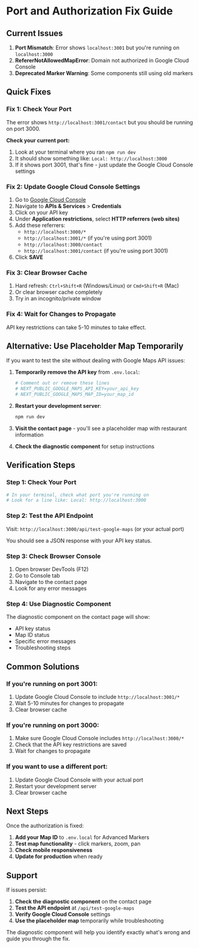 # Port and Authorization Fix Guide

## Current Issues
1. **Port Mismatch**: Error shows `localhost:3001` but you're running on `localhost:3000`
2. **RefererNotAllowedMapError**: Domain not authorized in Google Cloud Console
3. **Deprecated Marker Warning**: Some components still using old markers

## Quick Fixes

### Fix 1: Check Your Port
The error shows `http://localhost:3001/contact` but you should be running on port 3000.

**Check your current port:**
1. Look at your terminal where you ran `npm run dev`
2. It should show something like: `Local: http://localhost:3000`
3. If it shows port 3001, that's fine - just update the Google Cloud Console settings

### Fix 2: Update Google Cloud Console Settings

1. Go to [Google Cloud Console](https://console.cloud.google.com/)
2. Navigate to **APIs & Services** > **Credentials**
3. Click on your API key
4. Under **Application restrictions**, select **HTTP referrers (web sites)**
5. Add these referrers:
   - `http://localhost:3000/*`
   - `http://localhost:3001/*` (if you're using port 3001)
   - `http://localhost:3000/contact`
   - `http://localhost:3001/contact` (if you're using port 3001)
6. Click **SAVE**

### Fix 3: Clear Browser Cache
1. Hard refresh: `Ctrl+Shift+R` (Windows/Linux) or `Cmd+Shift+R` (Mac)
2. Or clear browser cache completely
3. Try in an incognito/private window

### Fix 4: Wait for Changes to Propagate
API key restrictions can take 5-10 minutes to take effect.

## Alternative: Use Placeholder Map Temporarily

If you want to test the site without dealing with Google Maps API issues:

1. **Temporarily remove the API key** from `.env.local`:
   ```bash
   # Comment out or remove these lines
   # NEXT_PUBLIC_GOOGLE_MAPS_API_KEY=your_api_key
   # NEXT_PUBLIC_GOOGLE_MAPS_MAP_ID=your_map_id
   ```

2. **Restart your development server**:
   ```bash
   npm run dev
   ```

3. **Visit the contact page** - you'll see a placeholder map with restaurant information

4. **Check the diagnostic component** for setup instructions

## Verification Steps

### Step 1: Check Your Port
```bash
# In your terminal, check what port you're running on
# Look for a line like: Local: http://localhost:3000
```

### Step 2: Test the API Endpoint
Visit: `http://localhost:3000/api/test-google-maps` (or your actual port)

You should see a JSON response with your API key status.

### Step 3: Check Browser Console
1. Open browser DevTools (F12)
2. Go to Console tab
3. Navigate to the contact page
4. Look for any error messages

### Step 4: Use Diagnostic Component
The diagnostic component on the contact page will show:
- API key status
- Map ID status
- Specific error messages
- Troubleshooting steps

## Common Solutions

### If you're running on port 3001:
1. Update Google Cloud Console to include `http://localhost:3001/*`
2. Wait 5-10 minutes for changes to propagate
3. Clear browser cache

### If you're running on port 3000:
1. Make sure Google Cloud Console includes `http://localhost:3000/*`
2. Check that the API key restrictions are saved
3. Wait for changes to propagate

### If you want to use a different port:
1. Update Google Cloud Console with your actual port
2. Restart your development server
3. Clear browser cache

## Next Steps

Once the authorization is fixed:

1. **Add your Map ID** to `.env.local` for Advanced Markers
2. **Test map functionality** - click markers, zoom, pan
3. **Check mobile responsiveness**
4. **Update for production** when ready

## Support

If issues persist:

1. **Check the diagnostic component** on the contact page
2. **Test the API endpoint** at `/api/test-google-maps`
3. **Verify Google Cloud Console** settings
4. **Use the placeholder map** temporarily while troubleshooting

The diagnostic component will help you identify exactly what's wrong and guide you through the fix. 